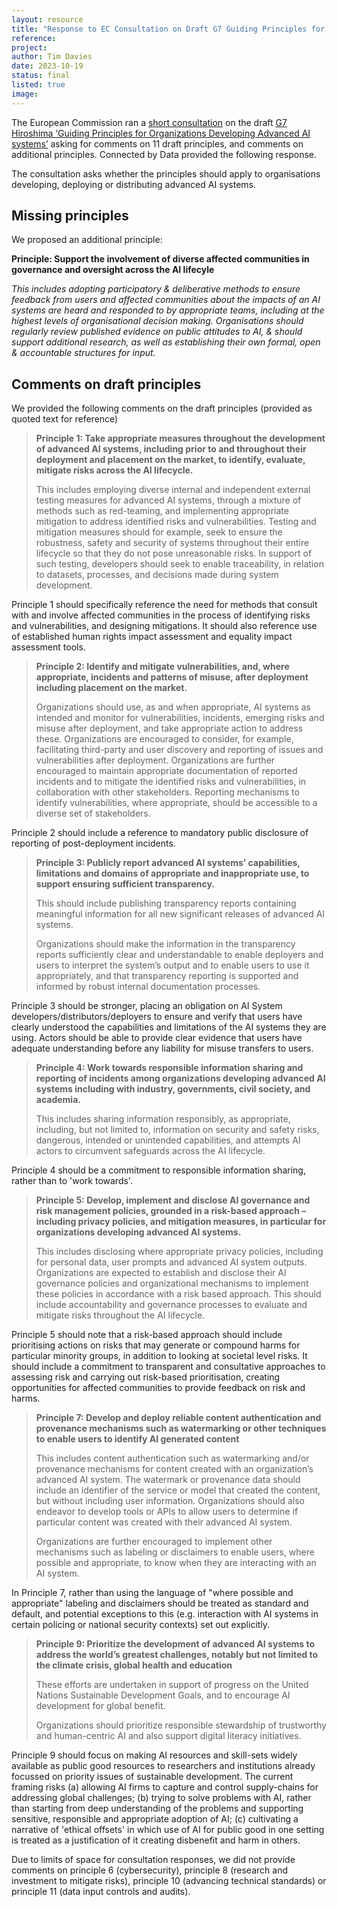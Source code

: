 ```yaml
---
layout: resource
title: "Response to EC Consultation on Draft G7 Guiding Principles for Organizations Developing Advanced AI systems"
reference: 
project: 
author: Tim Davies
date: 2023-10-19
status: final
listed: true
image: 
---
```


The European Commission ran a [short consultation](https://ec.europa.eu/eusurvey/runner/G7AISurvey2023) on the draft [G7 Hiroshima ‘Guiding Principles for Organizations Developing Advanced AI systems’](https://ec.europa.eu/eusurvey/files/087f0af0-4044-46d7-b2a8-fd06b6230a81/0684424b-c8b1-4f8e-b06b-aa7caea0446f) asking for comments on 11 draft principles, and comments on additional principles. Connected by Data provided the following response.

<!--more-->

The consultation asks whether the principles should apply to organisations developing, deploying or distributing advanced AI systems. 

## Missing principles

We proposed an additional principle:

**Principle: Support the involvement of diverse affected communities in governance and oversight across the AI lifecyle**

*This includes adopting participatory & deliberative methods to ensure feedback from users and affected communities about the impacts of an AI systems are heard and responded to by appropriate teams, including at the highest levels of organisational decision making. Organisations should regularly review published evidence on public attitudes to AI, & should support additional research, as well as establishing their own formal, open & accountable structures for input.*

## Comments on draft principles

We provided the following comments on the draft principles (provided as quoted text for reference)

> **Principle 1: Take appropriate measures throughout the development of advanced AI  systems, including prior to and throughout their deployment and placement on the  market, to identify, evaluate, mitigate risks across the AI lifecycle.**
>
> This includes employing diverse internal and independent external testing measures for  advanced AI systems, through a mixture of methods such as red-teaming, and implementing  appropriate mitigation to address identified risks and vulnerabilities. Testing and mitigation  measures should for example, seek to ensure the robustness, safety and security of systems  throughout their entire lifecycle so that they do not pose unreasonable risks. In support of  such testing, developers should seek to enable traceability, in relation to datasets, processes,  and decisions made during system development. 

Principle 1 should specifically reference the need for methods that consult with and involve affected communities in the process of identifying risks and vulnerabilities, and designing mitigations. It should also reference use of established human rights impact assessment and equality impact assessment tools. 

> **Principle 2: Identify and mitigate vulnerabilities, and, where appropriate, incidents and  patterns of misuse, after deployment including placement on the market.**
>
> Organizations should use, as and when appropriate, AI systems as intended and monitor for  vulnerabilities, incidents, emerging risks and misuse after deployment, and take appropriate  action to address these. Organizations are encouraged to consider, for example, facilitating  third-party and user discovery and reporting of issues and vulnerabilities after deployment.  Organizations are further encouraged to maintain appropriate documentation of reported  incidents and to mitigate the identified risks and vulnerabilities, in collaboration with other  stakeholders. Reporting mechanisms to identify vulnerabilities, where appropriate, should be  accessible to a diverse set of stakeholders. 

Principle 2 should include a reference to mandatory public disclosure of reporting of post-deployment incidents. 

> **Principle 3: Publicly report advanced AI systems’ capabilities, limitations and domains of  appropriate and inappropriate use, to support ensuring sufficient transparency.**
>
> This should include publishing transparency reports containing meaningful information for all  new significant releases of advanced AI systems. 
>
> Organizations should make the information in the transparency reports sufficiently clear and  understandable to enable deployers and users to interpret the system’s output and to enable  users to use it appropriately, and that transparency reporting is supported and informed by  robust internal documentation processes. 

Principle 3 should be stronger, placing an obligation on AI System developers/distributors/deployers to ensure and verify that users have clearly understood the capabilities and limitations of the AI systems they are using. Actors should be able to provide clear evidence that users have adequate understanding before any liability for misuse transfers to users. 

> **Principle 4: Work towards responsible information sharing and reporting of incidents  among organizations developing advanced AI systems including with industry, governments, civil society, and academia.**
>
> This includes sharing information responsibly, as appropriate, including, but not limited to,  information on security and safety risks, dangerous, intended or unintended capabilities, and  attempts AI actors to circumvent safeguards across the AI lifecycle. 

Principle 4 should be a commitment to responsible information sharing, rather than to 'work towards'. 

> **Principle 5: Develop, implement and disclose AI governance and risk management  policies, grounded in a risk-based approach – including privacy policies, and  mitigation measures, in particular for organizations developing advanced AI systems.**
>
> This includes disclosing where appropriate privacy policies, including for personal data, user  prompts and advanced AI system outputs. Organizations are expected to establish and disclose  their AI governance policies and organizational mechanisms to implement these policies in  accordance with a risk based approach. This should include accountability and governance  processes to evaluate and mitigate risks throughout the AI lifecycle.

Principle 5 should note that a risk-based approach should include prioritising actions on risks that may generate or compound harms for particular minority groups, in addition to looking at societal level risks. It should include a commitment to transparent and consultative approaches to assessing risk and carrying out risk-based prioritisation, creating opportunities for affected communities to provide feedback on risk and harms. 

> **Principle 7: Develop and deploy reliable content authentication and provenance  mechanisms such as watermarking or other techniques to enable users to identify AI generated content**
>
> This includes content authentication such as watermarking and/or provenance mechanisms  for content created with an organization’s advanced AI system. The watermark or provenance  data should include an identifier of the service or model that created the content, but without  including user information. Organizations should also endeavor to develop tools or APIs to  allow users to determine if particular content was created with their advanced AI system. 
>
> Organizations are further encouraged to implement other mechanisms such as labeling or  disclaimers to enable users, where possible and appropriate, to know when they are  interacting with an AI system. 

In Principle 7, rather than using the language of "where possible and appropriate" labeling and disclaimers should be treated as standard and default, and potential exceptions to this (e.g. interaction with AI systems in certain policing or national security contexts) set out explicitly. 

> **Principle 9: Prioritize the development of advanced AI systems to address the world’s  greatest challenges, notably but not limited to the climate crisis, global health and  education**
> 
> These efforts are undertaken in support of progress on the United Nations Sustainable  Development Goals, and to encourage AI development for global benefit. 
>
> Organizations should prioritize responsible stewardship of trustworthy and human-centric AI  and also support digital literacy initiatives. 

Principle 9 should focus on making AI resources and skill-sets widely available as public good resources to researchers and institutions already focussed on priority issues of sustainable development. The current framing risks (a) allowing AI firms to capture and control supply-chains for addressing global challenges; (b) trying to solve problems with AI, rather than starting from deep understanding of the problems and supporting sensitive, responsible and appropriate adoption of AI; (c) cultivating a narrative of 'ethical offsets' in which use of AI for public good in one setting is treated as a justification of it creating disbenefit and harm in others.

Due to limits of space for consultation responses, we did not provide comments on principle 6 (cybersecurity), principle 8 (research and investment to mitigate risks), principle 10 (advancing technical standards) or principle 11 (data input controls and audits).